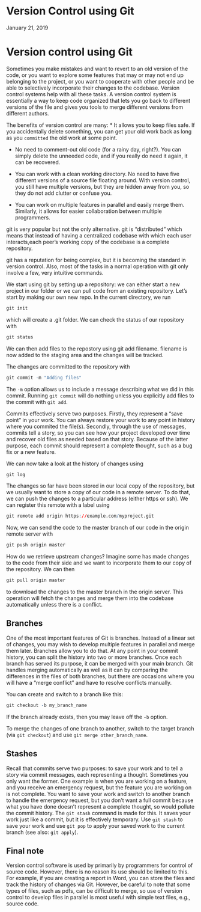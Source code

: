 Version Control using Git
================
January 21, 2019

# Version control using Git

Sometimes you make mistakes and want to revert to an old version of the
code, or you want to explore some features that may or may not end up
belonging to the project, or you want to cooperate with other people and
be able to selectively incorporate their changes to the codebase.
Version control systems help with all these tasks. A version control
system is essentially a way to keep code organized that lets you go back
to different versions of the file and gives you tools to merge different
versions from different authors.

The benefits of version control are many: \* It allows you to keep files
safe. If you accidentally delete something, you can get your old work
back as long as you `committed` the old work at some point.

  - No need to comment-out old code (for a rainy day, right?). You can
    simply delete the unneeded code, and if you really do need it again,
    it can be recovered.

  - You can work with a clean working directory. No need to have five
    different versions of a source file floating around. With version
    control, you still have multiple versions, but they are hidden away
    from you, so they do not add clutter or confuse you.

  - You can work on multiple features in parallel and easily merge them.
    Similarly, it allows for easier collaboration between multiple
    programmers.

git is very popular but not the only alternative. git is “distributed”
which means that instead of having a centralized codebase with which
each user interacts,each peer’s working copy of the codebase is a
complete repository.

git has a reputation for being complex, but it is becoming the standard
in version control. Also, most of the tasks in a normal operation with
git only involve a few, very intuitive commands.

We start using git by setting up a repository: we can either start a new
project in our folder or we can pull code from an existing repository.
Let’s start by making our own new repo. In the current directory, we run

``` r
git init
```

which will create a .git folder. We can check the status of our
repository with

``` r
git status
```

We can then add files to the repostory using git add filename. filename
is now added to the staging area and the changes will be tracked.

The changes are committed to the repository with

``` r
git commit -m "Adding files"
```

The `-m` option allows us to include a message describing what we did in
this commit. Running `git commit` will do nothing unless you explicitly
add files to the commit with `git add`.

Commits effectively serve two purposes. Firstly, they represent a “save
point” in your work. You can always restore your work to any point in
history where you commited the file(s). Secondly, through the use of
messages, commits tell a story, so you can see how your project
developed over time and recover old files as needed based on that story.
Because of the latter purpose, each commit should represent a complete
thought, such as a bug fix or a new feature.

We can now take a look at the history of changes using

``` r
git log
```

The changes so far have been stored in our local copy of the repository,
but we usually want to store a copy of our code in a remote server. To
do that, we can push the changes to a particular address (either https
or ssh). We can register this remote with a label using

``` r
git remote add origin https://example.com/myproject.git
```

Now, we can send the code to the master branch of our code in the origin
remote server with

``` r
git push origin master
```

How do we retrieve upstream changes? Imagine some has made changes to
the code from their side and we want to incorporate them to our copy of
the repository. We can then

``` r
git pull origin master
```

to download the changes to the master branch in the origin server. This
operation will fetch the changes and merge them into the codebase
automatically unless there is a conflict.

## Branches

One of the most important features of Git is branches. Instead of a
linear set of changes, you may wish to develop multiple features in
parallel and merge them later. Branches allow you to do that. At any
point in your commit history, you can split the history into two or more
branches. Once each branch has served its purpose, it can be merged with
your main branch. Git handles merging automatically as well as it can by
comparing the differences in the files of both branches, but there are
occasions where you will have a “merge conflict” and have to resolve
conflicts manually.

You can create and switch to a branch like this:

``` r
git checkout -b my_branch_name
```

If the branch already exists, then you may leave off the `-b` option.

To merge the changes of one branch to another, switch to the target
branch (via `git checkout`) and use `git merge other_branch_name`.

## Stashes

Recall that commits serve two purposes: to save your work and to tell a
story via commit messages, each representing a thought. Sometimes you
only want the former. One example is when you are working on a feature,
and you receive an emergency request, but the feature you are working on
is not complete. You want to save your work and switch to another branch
to handle the emergency request, but you don’t want a full commit
because what you have done doesn’t represent a complete thought, so
would pollute the commit history. The `git stash` command is made for
this. It saves your work just like a commit, but it is effectively
temporary. Use `git stash` to save your work and use `git pop` to apply
your saved work to the current branch (see also: `git apply`).

## Final note

Version control software is used by primarily by programmers for control
of source code. However, there is no reason its use should be limited to
this. For example, if you are creating a report in Word, you can store
the files and track the history of changes via Git. However, be careful
to note that some types of files, such as pdfs, can be difficult to
merge, so use of version control to develop files in parallel is most
useful with simple text files, e.g., source code.
